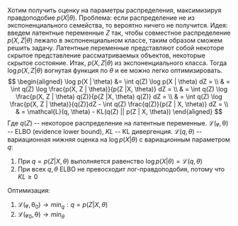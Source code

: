 Хотим получить оценку на параметры распределения, максимизируя правдоподобие $p(X | \theta)$. Проблема: если распределение не из экспоненциального семейства, то вероятно ничего не получится. Идея: введем латентные переменные $Z$ так, чтобы совместное распределение $p(X, Z | \theta)$  лежало в экспоненциальном классе, таким образом сможем решить задачу. Латентные переменные представляют собой некоторе скрытое представление рассматриваемых объектов, некоторые скрытое состояние.
Итак, $p(X, Z | \theta)$ из экспоненциального класса. Тогда $\log p(X, Z | \theta)$ вогнутая функция по $\theta$ и ее можно легко оптимизировать.
$$
\begin{aligned}
	\log p(X | \theta) &= \int q(Z) \log p(X | \theta) dZ = \\
	& = \int q(Z) \log \frac{p(X, Z | \theta)}{p(Z |X,  \theta)} dZ = \\
	& = \int q(Z) \log \frac{p(X, Z | \theta) q(Z)}{p(Z |X,  \theta) q(Z)} dZ = \\
	& = \int q(Z) \log \frac{p(X, Z | \theta)}{q(Z)}dZ - \int q(Z) \frac{q(Z)}{p(Z | X, \theta)} dZ = \\
	& = \mathcal{L}(q, \theta) - KL(q(Z) || p(Z | X, \theta))
\end{aligned}
$$
Где $q(Z)$ --  некоторое распределение на латентные переменные. $\mathcal{L(q, \theta)}$ -- ELBO (evidence lower bound), $KL$ -- KL дивергенция.
$\mathcal{L}(q, \theta)$ -- вариационная нижняя оценка на $\log p(X | \theta)$ с вариационным параметром $q$:
1. При $q = p(Z |X, \theta)$ выполняется равенство $\log p(X | \theta) = \mathcal{L}(q, \theta)$
2. При всех $q, \theta$ ELBO не превосходит лог-правдоподобия, потому что $KL \ge 0$

Оптимизация:
1. $\mathcal{L(q, \theta_0)} \rightarrow min_q: q = p(Z | X, \theta)$  
2. $\mathcal{L(q_0, \theta)} \rightarrow min_\theta$ 

